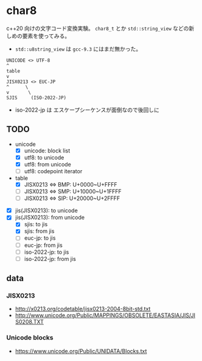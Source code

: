 # char8

c++20 向けの文字コード変換実験。
`char8_t` とか `std::string_view` などの新しめの要素を使ってみる。

* `std::u8string_view` は `gcc-9.3` にはまだ無かった。

```
UNICODE <> UTF-8
^
table
v
JISX0213 <> EUC-JP
^      \
v       \
SJIS     (ISO-2022-JP)
```

* iso-2022-jp は エスケープシーケンスが面倒なので後回しに

## TODO

* unicode
    * [x] unicode: block list
    * [x] utf8: to unicode
    * [x] utf8: from unicode
    * [ ] utf8: codepoint iterator
* table
    * [x] JISX0213 <=> BMP: U+0000~U+FFFF
    * [ ] JISX0213 <=> SMP: U+10000~U+1FFFF
    * [ ] JISX0213 <=> SIP: U+20000~U+2FFFF
* [x] jis(JISX0213): to unicode
* [x] jis(JISX0213): from unicode
    * [x] sjis: to jis
    * [x] sjis: from jis
    * [ ] euc-jp: to jis
    * [ ] euc-jp: from jis
    * [ ] iso-2022-jp: to jis
    * [ ] iso-2022-jp: from jis

## data

### JISX0213

* http://x0213.org/codetable/jisx0213-2004-8bit-std.txt
* http://www.unicode.org/Public/MAPPINGS/OBSOLETE/EASTASIA/JIS/JIS0208.TXT

### Unicode blocks

* https://www.unicode.org/Public/UNIDATA/Blocks.txt
